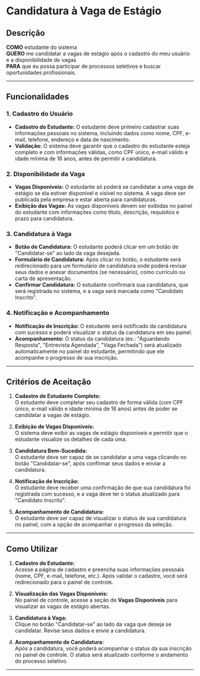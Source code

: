 # Candidatura à Vaga de Estágio

## Descrição

**COMO** estudante do sistema  
**QUERO** me candidatar a vagas de estágio após o cadastro do meu usuário e a disponibilidade de vagas  
**PARA** que eu possa participar de processos seletivos e buscar oportunidades profissionais.

---

## Funcionalidades

### 1. **Cadastro do Usuário**
   - **Cadastro do Estudante:** O estudante deve primeiro cadastrar suas informações pessoais no sistema, incluindo dados como nome, CPF, e-mail, telefone, endereço e data de nascimento.
   - **Validação:** O sistema deve garantir que o cadastro do estudante esteja completo e com informações válidas, como CPF único, e-mail válido e idade mínima de 16 anos, antes de permitir a candidatura.

### 2. **Disponibilidade da Vaga**
   - **Vagas Disponíveis:** O estudante só poderá se candidatar a uma vaga de estágio se ela estiver disponível e visível no sistema. A vaga deve ser publicada pela empresa e estar aberta para candidaturas.
   - **Exibição das Vagas:** As vagas disponíveis devem ser exibidas no painel do estudante com informações como título, descrição, requisitos e prazo para candidatura.

### 3. **Candidatura à Vaga**
   - **Botão de Candidatura:** O estudante poderá clicar em um botão de "Candidatar-se" ao lado da vaga desejada.  
   - **Formulário de Candidatura:** Após clicar no botão, o estudante será redirecionado para um formulário de candidatura onde poderá revisar seus dados e anexar documentos (se necessário), como currículo ou carta de apresentação.
   - **Confirmar Candidatura:** O estudante confirmará sua candidatura, que será registrada no sistema, e a vaga será marcada como "Candidato Inscrito".

### 4. **Notificação e Acompanhamento**
   - **Notificação de Inscrição:** O estudante será notificado da candidatura com sucesso e poderá visualizar o status da candidatura em seu painel.
   - **Acompanhamento:** O status da candidatura (ex.: "Aguardando Resposta", "Entrevista Agendada", "Vaga Fechada") será atualizado automaticamente no painel do estudante, permitindo que ele acompanhe o progresso de sua inscrição.

---

## Critérios de Aceitação

1. **Cadastro de Estudante Completo:**  
   O estudante deve completar seu cadastro de forma válida (com CPF único, e-mail válido e idade mínima de 16 anos) antes de poder se candidatar a vagas de estágio.

2. **Exibição de Vagas Disponíveis:**  
   O sistema deve exibir as vagas de estágio disponíveis e permitir que o estudante visualize os detalhes de cada uma.

3. **Candidatura Bem-Sucedida:**  
   O estudante deve ser capaz de se candidatar a uma vaga clicando no botão "Candidatar-se", após confirmar seus dados e enviar a candidatura.

4. **Notificação de Inscrição:**  
   O estudante deve receber uma confirmação de que sua candidatura foi registrada com sucesso, e a vaga deve ter o status atualizado para "Candidato Inscrito".

5. **Acompanhamento de Candidatura:**  
   O estudante deve ser capaz de visualizar o status de sua candidatura no painel, com a opção de acompanhar o progresso da seleção.

---

## Como Utilizar

1. **Cadastro do Estudante:**  
   Acesse a página de cadastro e preencha suas informações pessoais (nome, CPF, e-mail, telefone, etc.). Após validar o cadastro, você será redirecionado para o painel de controle.

2. **Visualização das Vagas Disponíveis:**  
   No painel de controle, acesse a seção de **Vagas Disponíveis** para visualizar as vagas de estágio abertas.

3. **Candidatura à Vaga:**  
   Clique no botão "Candidatar-se" ao lado da vaga que deseja se candidatar. Revise seus dados e envie a candidatura.

4. **Acompanhamento de Candidatura:**  
   Após a candidatura, você poderá acompanhar o status da sua inscrição no painel de controle. O status será atualizado conforme o andamento do processo seletivo.

---